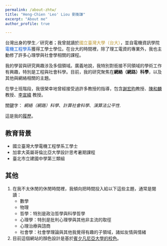 ```yaml
---
permalink: /about-zhtw/
title: "Heng-Chien 'Leo' Liou 劉衡謙"
excerpt: "About me"
author_profile: true

---
```


台灣出身的學生／研究者；我曾就讀於<span style="color:#bc9631;">國立臺灣大學（台大）</span>，並自電機資訊學院<span style="color:#135ccf;">電機工程學系</span>獲得工學士學位。在台大的時間裡，除了理工電資的專業外，我也主動修了許多心理學與社會學相關的課程。

我的學習與研究興趣涉及多個領域。廣義地說，我特別對銜接不同領域的學術工作有興趣，特別是工程與社會科學。目前，我的研究聚焦在**網絡（網路）科學**，以及其他與網絡相關的主題。 

在學士班階段，我很榮幸地曾經接受過許多教授的指導，包含<a href="http://ccf.ee.ntu.edu.tw/~hyhsieh/" target="_blank">謝宏昀</a>教授、<a href="https://www.ee.ntu.edu.tw/profile1.php?id=100129" target="_blank">陳和麟</a>教授、<a href="https://sites.google.com/view/hsuanweilee/" target="_blank">李宣緯</a> 教授。

關鍵字： *網絡（網路）科學*、*計算社會科學*、*演算法公平性*. 

這是我的<a href="/files/CV20210630.pdf" target="_blank">履歷</a>。

## 教育背景

* 國立臺灣大學電機工程學系工學士
* 加拿大英屬哥倫比亞大學設計思考暑期課程
* 臺北市立建國中學第三類組



## 其他

1. 在我不太休閒的休閒時間裡，我傾向把時間投入給以下這些主題，通常是閱讀：
   * 數學
   * 物理
   * 哲學：特別是政治哲學與科學哲學
   * 心理學：特別是批判心理學與其他非主流的取徑
   * 心理治療與諮商
   * 社會學：社會學理論與其他我覺得有趣的子領域，諸如友情與情緒
2. 目前這個網站的顏色設計是基於[賓夕凡尼亞大學的校色](https://branding.web-resources.upenn.edu/elements-penn-logo)。


